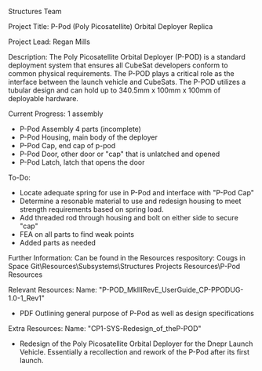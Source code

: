 Structures Team

Project Title:
P-Pod (Poly Picosatellite) Orbital Deployer Replica

Project Lead: Regan Mills

Description:
The Poly Picosatellite Orbital Deployer (P-POD) is a standard deployment system that ensures
all CubeSat developers conform to common physical requirements. The P-POD plays a critical
role as the interface between the launch vehicle and CubeSats. The P-POD utilizes a tubular
design and can hold up to 340.5mm x 100mm x 100mm of deployable hardware.

Current Progress:
1 assembly
- P-Pod Assembly
4 parts (incomplete)
- P-Pod Housing, main body of the deployer
- P-Pod Cap, end cap of p-pod
- P-Pod Door, other door or "cap" that is unlatched and opened
- P-Pod Latch, latch that opens the door

To-Do:
- Locate adequate spring for use in P-Pod and interface with "P-Pod Cap"
- Determine a resonable material to use and redesign housing to meet strength requirements based on spring load.
- Add threaded rod through housing and bolt on either side to secure "cap"
- FEA on all parts to find weak points
- Added parts as needed

Further Information:
Can be found in the Resources respository:
Cougs in Space Git\Resources\Subsystems\Structures Projects Resources\P-Pod Resources

Relevant Resources:
Name: "P-POD_MkIIIRevE_UserGuide_CP-PPODUG-1.0-1_Rev1"
- PDF Outlining general purpose of P-Pod as well as design specifications

Extra Resources:
Name: "CP1-SYS-Redesign_of_theP-POD"
- Redesign of the Poly Picosatellite Orbital Deployer for the Dnepr Launch Vehicle. Essentially a recollection and rework of the P-Pod
	after its first launch.